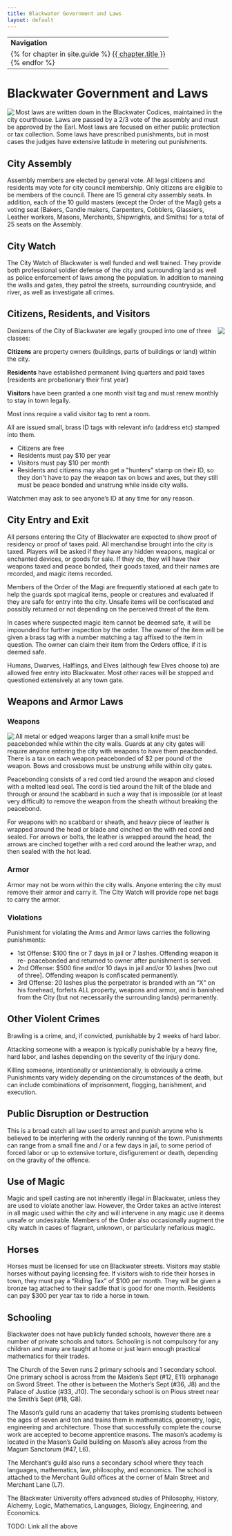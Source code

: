 ```yaml
---
title: Blackwater Government and Laws
layout: default
---
```

<table>
  <tr><td><b>Navigation</b></td></tr>
  <tr><td>
{% for chapter in site.guide %}
  <a href="{{ chapter.url | relative_url }}">{{ chapter.title }}</a><br>
{% endfor %}  
    </td></tr></table>  


# Blackwater Government and Laws
<img align="left" src="../images/Blackwater Woodcarving.png">
Most laws are written down in the Blackwater Codices, maintained in the city courthouse. Laws are passed by a 2/3 vote of the assembly and must be approved by the Earl.
Most laws are focused on either public protection or tax collection. Some laws have prescribed punishments, but in most cases the judges have extensive latitude in metering out punishments.

## City Assembly

Assembly members are elected by general vote. All legal citizens and residents may vote for city council membership. Only citizens are eligible to be members of the council.
There are 15 general city assembly seats. In addition, each of the 10 guild masters (except the Order of the Magi) gets a voting seat (Bakers, Candle makers, Carpenters, Cobblers, Glassiers, Leather workers, Masons, Merchants, Shipwrights, and Smiths) for a total of 25 seats on the Assembly.

## City Watch

The City Watch of Blackwater is well funded and well trained. They provide both professional soldier defense of the city and surrounding land as well as police enforcement of laws among the population. In addition to manning the walls and gates, they patrol the streets, surrounding countryside, and river, as well as investigate all crimes.

## Citizens, Residents, and Visitors
<img align="right" src="../images/Castle Blackwater from the North.jpg">
Denizens of the City of Blackwater are legally grouped into one of three classes:

**Citizens** are property owners (buildings, parts of buildings or land) within the city.

**Residents** have established permanent living quarters and paid taxes (residents are probationary their first year)

**Visitors** have been granted a one month visit tag and must renew monthly to stay in town legally.

Most inns require a valid visitor tag to rent a room.

All are issued small, brass ID tags with relevant info (address etc) stamped into them.

* Citizens are free
* Residents must pay $10 per year
* Visitors must pay $10 per month
* Residents and citizens may also get a "hunters" stamp on their ID, so they don't have to pay the weapon tax on bows and axes, but they still must be peace bonded and unstrung while inside city walls.

Watchmen may ask to see anyone’s ID at any time for any reason.

## City Entry and Exit

All persons entering the City of Blackwater are expected to show proof of residency or proof of taxes paid. All merchandise brought into the city is taxed. Players will be asked if they have any hidden weapons, magical or enchanted devices, or goods for sale. If they do, they will have their weapons taxed and peace bonded, their goods taxed, and their names are recorded, and magic items recorded.

Members of the Order of the Magi are frequently stationed at each gate to help the guards spot magical items, people or creatures and evaluated if they are safe for entry into the city. Unsafe items will be confiscated and possibly returned or not depending on the perceived threat of the item.   

In cases where suspected magic item cannot be deemed safe, it will be impounded for further inspection by the order. The owner of the item will be given a brass tag with a number matching a tag affixed to the item in question.  The owner can claim their item from the Orders office, if it is deemed safe.

Humans, Dwarves, Halflings, and Elves (although few Elves choose to) are allowed free entry into Blackwater. Most other races will be stopped and questioned extensively at any town gate.  

## Weapons and Armor Laws

### Weapons
<img align="left" src="../images/Weapon Rack.jpg">  

All metal or edged weapons larger than a small knife must be peacebonded while within the city walls. Guards at any city gates will require anyone entering the city with weapons to have them peacbonded. There is a tax on each weapon peacebonded of $2 per pound of the weapon. Bows and crossbows must be unstrung while within city gates.  

Peacebonding consists of a red cord tied around the weapon and closed with a melted lead seal. The cord is tied around the hilt of the blade and through or around the scabbard in such a way that is impossible (or at least very difficult) to remove the weapon from the sheath without breaking the peacebond.  

For weapons with no scabbard or sheath, and heavy piece of leather is wrapped around the head or blade and cinched on the with red cord and sealed. For arrows or bolts, the leather is wrapped around the head, the arrows are cinched together with a red cord around the leather wrap, and then sealed with the hot lead.  

### Armor

Armor may not be worn within the city walls. Anyone entering the city must remove their armor and carry it. The City Watch will provide rope net bags to carry the armor.

### Violations

Punishment for violating the Arms and Armor laws carries the following punishments:

* 1st Offense: $100 fine or 7 days in jail or 7 lashes.
  Offending weapon is re- peacebonded and returned to owner after punishment is served.
* 2nd Offense: $500 fine and/or 10 days in jail and/or 10 lashes [two out of three].
  Offending weapon is confiscated permanently.
* 3rd Offense: 20 lashes plus the perpetrator is branded with an “X” on his forehead, forfeits ALL property, weapons and armor, and is banished from the City (but not necessarily the surrounding lands) permanently.

## Other Violent Crimes

Brawling is a crime, and, if convicted, punishable by 2 weeks of hard labor.

Attacking someone with a weapon is typically punishable by a heavy fine, hard labor, and lashes depending on the severity of the injury done.

Killing someone, intentionally or unintentionally, is obviously a crime.
Punishments vary widely depending on the circumstances of the death, but can include combinations of imprisonment, flogging, banishment, and execution.

## Public Disruption or Destruction

This is a broad catch all law used to arrest and punish anyone who is believed to be interfering with the orderly running of the town.
Punishments can range from a small fine and / or a few days in jail, to some period of forced labor or up to extensive torture, disfigurement or death, depending on the gravity of the offence.

## Use of Magic

Magic and spell casting are not inherently illegal in Blackwater, unless they are used to violate another law.
However, the Order takes an active interest in all magic used within the city and will intervene in any magic use it deems unsafe or undesirable.
Members of the Order also occasionally augment the city watch in cases of flagrant, unknown, or particularly nefarious magic.

## Horses

Horses must be licensed for use on Blackwater streets.
Visitors may stable horses without paying licensing fee.
If visitors wish to ride their horses in town, they must pay a “Riding Tax” of $100 per month.
They will be given a bronze tag attached to their saddle that is good for one month.
Residents can pay $300 per year tax to ride a horse in town.

## Schooling

Blackwater does not have publicly funded schools, however there are a number of private schools and tutors.
Schooling is not compulsory for any children and many are taught at home or just learn enough practical mathematics for their trades.

The Church of the Seven runs 2 primary schools and 1 secondary school.
One primary school is across from the Maiden’s Sept (#12, E11) orphanage on Sword Street.
The other is between the Mother’s Sept (#36, J8) and the Palace of Justice (#33, J10).
The secondary school is on Pious street near the Smith’s Sept (#18, G8).

The Mason’s guild runs an academy that takes promising students between the ages of seven and ten and trains them in mathematics, geometry, logic, engineering and architecture.
Those that successfully complete the course work are accepted to become apprentice masons.
The mason’s academy is located in the Mason’s Guild building on Mason’s alley across from the Magum Sanctorum (#47, L6).

The Merchant’s guild also runs a secondary school where they teach languages, mathematics, law, philosophy, and economics.
The school is attached to the Merchant Guild offices at the corner of Main Street and Merchant Lane (L7).

The Blackwater University offers advanced studies of Philosophy, History, Alchemy, Logic, Mathematics, Languages, Biology, Engineering, and Economics.

TODO: Link all the above
